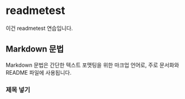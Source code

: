 # readmetest

이건 readmetest 연습입니다.

## Markdown 문법
Markdown 문법은 간단한 텍스트 포맷팅을 위한 마크업 언어로, 주로 문서화와 README 파일에 사용됩니다. 

### 제목 넣기
####